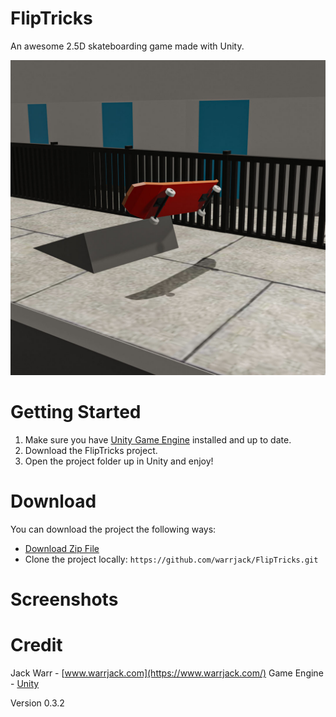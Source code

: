 # FlipTricks
An awesome 2.5D skateboarding game made with Unity.

![Image of icon](https://github.com/warrjack/FlipTricks/blob/master/Screenshots/fliptricks.jpg)

# Getting Started
1. Make sure you have [Unity Game Engine](https://unity.com) installed and up to date.
2. Download the FlipTricks project.
3. Open the project folder up in Unity and enjoy!

# Download
You can download the project the following ways:
* [Download Zip File](https://github.com/warrjack/FlipTricks/archive/master.zip)
* Clone the project locally:
`https://github.com/warrjack/FlipTricks.git`

# Screenshots


# Credit
Jack Warr - [www.warrjack.com](https://www.warrjack.com/)
Game Engine - [Unity](https://www.unity.com)

Version 0.3.2
